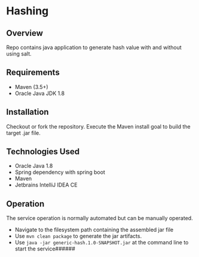 # Hashing

## Overview

Repo contains java application to generate hash value with and without using salt.

## Requirements

  * Maven (3.5+)
  * Oracle Java JDK 1.8
  
## Installation

Checkout or fork the repository. Execute the Maven install goal to build the target .jar file.

## Technologies Used

  * Oracle Java 1.8
  * Spring dependency with spring boot
  * Maven
  * Jetbrains IntelliJ IDEA CE
  
## Operation

The service operation is normally automated but can be manually operated.

  * Navigate to the filesystem path containing the assembled jar file
  * Use `mvn clean package` to generate the jar artifacts.
  * Use `java -jar generic-hash.1.0-SNAPSHOT.jar` at the command line to start the service######
   

